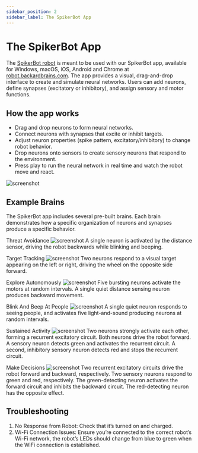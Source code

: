 ```yaml
---
sidebar_position: 2
sidebar_label: The SpikerBot App
---
```

# The SpikerBot App #
The [SpikerBot robot](https://docs.backyardbrains.com/Engineering/SpikerBot/) is meant to be used with our SpikerBot app, available for Windows, macOS, iOS, Android and Chrome at [robot.backardbrains.com](https://robot.backyardbrains.com). The app provides a visual, drag-and-drop interface to create and simulate neural networks. Users can add neurons, define synapses (excitatory or inhibitory), and assign sensory and motor functions.

## How the app works ##
- Drag and drop neurons to form neural networks.
- Connect neurons with synapses that excite or inhibit targets.
- Adjust neuron properties (spike pattern, excitatory/inhibitory) to change robot behavior.
- Drop neurons onto sensors to create sensory neurons that respond to the environment.
- Press play to run the neural network in real time and watch the robot move and react.

![screenshot](screenshot1.png)

## Example Brains ##
The SpikerBot app includes several pre-built brains. Each brain demonstrates how a specific organization of neurons and synapses produce a specific behavior.

Threat Avoidance
![screenshot](brain1.png)
A single neuron is activated by the distance sensor, driving the robot backwards while blinking and beeping.

Target Tracking
![screenshot](brain2.png)
Two neurons respond to a visual target appearing on the left or right, driving the wheel on the opposite side forward.

Explore Autonomously
![screenshot](brain3.png)
Five bursting neurons activate the motors at random intervals. A single quiet distance sensing neuron produces backward movement.

Blink And Beep At People
![screenshot](brain4.png)
A single quiet neuron responds to seeing people, and activates five light-and-sound producing neurons at random intervals.

Sustained Activity
![screenshot](brain5.png)
Two neurons strongly activate each other, forming a recurrent excitatory circuit. Both neurons drive the robot forward. A sensory neuron detects green and activates the recurrent circuit. A second, inhibitory sensory neuron detects red and stops the recurrent circuit.

Make Decisions
![screenshot](brain6.png)
Two recurrent excitatory circuits drive the robot forward and backward, respectively. Two sensory neurons respond to green and red, respectively. The green-detecting neuron activates the forward circuit and inhibits the backward circuit. The red-detecting neuron has the opposite effect.

## Troubleshooting ##

1. No Response from Robot: Check that it’s turned on and charged.
2. Wi-Fi Connection Issues: Ensure you’re connected to the correct robot’s Wi-Fi network, the robot’s LEDs should change from blue to green when the WiFi connection is established.